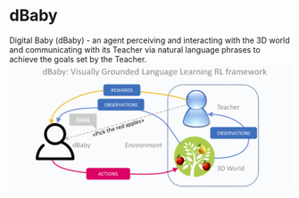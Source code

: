 # dBaby
Digital Baby (dBaby) - an agent perceiving and interacting with the 3D world and communicating with its Teacher via natural language phrases to achieve the goals set by the Teacher.
![](./dBaby_concep.png)
